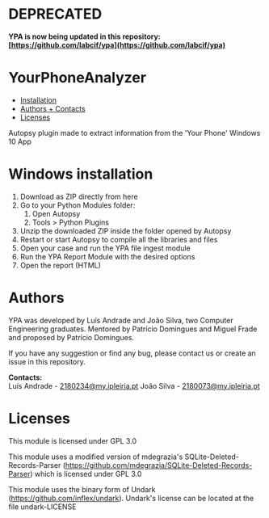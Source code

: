 # DEPRECATED

**YPA is now being updated in this repository: [https://github.com/labcif/ypa](https://github.com/labcif/ypa)**

# YourPhoneAnalyzer

*   [Installation](#windows-installation)
*   [Authors + Contacts](#authors)
*   [Licenses](#licenses)

Autopsy plugin made to extract information from the 'Your Phone' Windows 10 App

# Windows installation

1.  Download as ZIP directly from here
2.  Go to your Python Modules folder:
    1. Open Autopsy
    2. Tools > Python Plugins
3.  Unzip the downloaded ZIP inside the folder opened by Autopsy
4.  Restart or start Autopsy to compile all the libraries and files
5.  Open your case and run the YPA file ingest module
6.  Run the YPA Report Module with the desired options
7.  Open the report (HTML)

# Authors

YPA was developed by Luís Andrade and João Silva, two Computer Engineering graduates.
Mentored by Patrício Domingues and Miguel Frade and proposed by Patrício Domingues.

If you have any suggestion or find any bug, please contact us or create an issue in this repository.

**Contacts:**  
Luís Andrade - 2180234@my.ipleiria.pt
João Silva - 2180073@my.ipleiria.pt  

# Licenses
This module is licensed under GPL 3.0

This module uses a modified version of mdegrazia's SQLite-Deleted-Records-Parser (https://github.com/mdegrazia/SQLite-Deleted-Records-Parser) which is licensed under GPL 3.0

This module uses the binary form of Undark (https://github.com/inflex/undark). Undark's license can be located at the file undark-LICENSE
